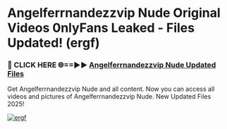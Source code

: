 # Angelferrnandezzvip Nude Original Videos 0nlyFans Leaked - Files Updated! (ergf)

<h3>🔴 CLICK HERE 🌐==►► <a href="https://tinyurl.com/5h6xmrr3" rel="nofollow">Angelferrnandezzvip Nude Updated Files</a></h3>

Get Angelferrnandezzvip Nude and all content. Now you can access all videos and pictures of Angelferrnandezzvip Nude. New Updated Files 2025!

[![ergf](https://i.imgur.com/KVD873Z.gif)](https://tinyurl.com/5h6xmrr3)
